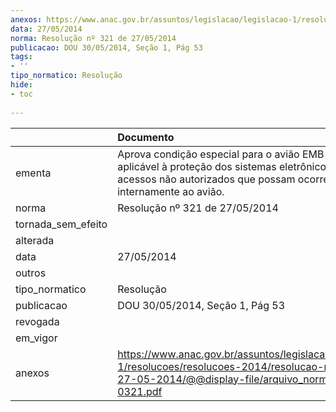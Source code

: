 ```yaml
---
anexos: https://www.anac.gov.br/assuntos/legislacao/legislacao-1/resolucoes/resolucoes-2014/resolucao-no-321-de-27-05-2014/@@display-file/arquivo_norma/RA2014-0321.pdf
data: 27/05/2014
norma: Resolução nº 321 de 27/05/2014
publicacao: DOU 30/05/2014, Seção 1, Pág 53
tags:
- ''
tipo_normatico: Resolução
hide: 
- toc 
 
---
```


|                    | Documento                                                                                                                                                             |
|:-------------------|:----------------------------------------------------------------------------------------------------------------------------------------------------------------------|
| ementa             | Aprova condição especial para o avião EMB-550, aplicável à proteção dos sistemas eletrônicos contra acessos não autorizados que possam ocorrer internamente ao avião. |
| norma              | Resolução nº 321 de 27/05/2014                                                                                                                                        |
| tornada_sem_efeito |                                                                                                                                                                       |
| alterada           |                                                                                                                                                                       |
| data               | 27/05/2014                                                                                                                                                            |
| outros             |                                                                                                                                                                       |
| tipo_normatico     | Resolução                                                                                                                                                             |
| publicacao         | DOU 30/05/2014, Seção 1, Pág 53                                                                                                                                       |
| revogada           |                                                                                                                                                                       |
| em_vigor           |                                                                                                                                                                       |
| anexos             | https://www.anac.gov.br/assuntos/legislacao/legislacao-1/resolucoes/resolucoes-2014/resolucao-no-321-de-27-05-2014/@@display-file/arquivo_norma/RA2014-0321.pdf       |